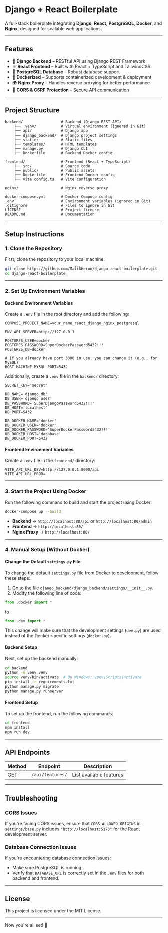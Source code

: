 # **Django + React Boilerplate**

A full-stack boilerplate integrating **Django**, **React**, **PostgreSQL**, **Docker**, and **Nginx**, designed for scalable web applications.

---

## **Features**
- 🐍 **Django Backend** – RESTful API using Django REST Framework
- ⚛️ **React Frontend** – Built with React + TypeScript and TailwindCSS
- 🐘 **PostgreSQL Database** – Robust database support
- 🐳 **Dockerized** – Supports containerized development & deployment
- 🌍 **Nginx Proxy** – Handles reverse proxying for better performance
- 🔐 **CORS & CSRF Protection** – Secure API communication

---

## **Project Structure**

```plaintext
backend/                 # Backend (Django REST API)
    ├── .venv/           # Virtual environment (ignored in Git)
    ├── api/             # Django app
    ├── django_backend/  # Django project settings
    ├── static/          # Static files
    ├── templates/       # HTML templates
    ├── manage.py        # Django CLI
    ├── Dockerfile       # Backend Docker config

frontend/                # Frontend (React + TypeScript)
    ├── src/             # Source code
    ├── public/          # Public assets
    ├── Dockerfile       # Frontend Docker config
    ├── vite.config.ts   # Vite configuration

nginx/                   # Nginx reverse proxy

docker-compose.yml       # Docker Compose config
.env                     # Environment variables (ignored in Git)
.gitignore               # Files to ignore in Git
LICENSE                  # Project license
README.md                # Documentation
```

---

## **Setup Instructions**

### **1. Clone the Repository**

First, clone the repository to your local machine:

```sh
git clone https://github.com/MalikHeron/django-react-boilerplate.git
cd django-react-boilerplate
```

---

### **2. Set Up Environment Variables**

#### **Backend Environment Variables**
Create a `.env` file in the root directory and add the following:

```dotenv
COMPOSE_PROJECT_NAME=your_name_react_django_nginx_postgresql

ENV_API_SERVER=http://127.0.0.1

POSTGRES_USER=docker
POSTGRES_PASSWORD=SuperDockerPassword5432!!!
POSTGRES_DB=docker

# If you already have port 3306 in use, you can change it (e.g., for MySQL)
HOST_MACHINE_MYSQL_PORT=5432
```

Additionally, create a `.env` file in the `backend/` directory:

```dotenv
SECRET_KEY='secret'

DB_NAME='django_db'
DB_USER='django_user'
DB_PASSWORD='SuperDjangoPassword5432!!!'
DB_HOST='localhost'
DB_PORT=5432

DB_DOCKER_NAME='docker'
DB_DOCKER_USER='docker'
DB_DOCKER_PASSWORD='SuperDockerPassword5432!!!'
DB_DOCKER_HOST='database'
DB_DOCKER_PORT=5432
```

#### **Frontend Environment Variables**
Create a `.env` file in the `frontend/` directory:

```dotenv
VITE_API_URL_DEV=http://127.0.0.1:8000/api
VITE_API_URL_PROD=
```

---

### **3. Start the Project Using Docker**

Run the following command to build and start the project using Docker:

```sh
docker-compose up --build
```

- **Backend** → `http://localhost:80/api` or `http://localhost:80/admin`
- **Frontend** → `http://localhost:80/`
- **Nginx Proxy** → `http://localhost:80/`

---

### **4. Manual Setup (Without Docker)**

#### **Change the Default `settings.py` File**

To change the default `settings.py` file from Docker to development, follow these steps:

1. Go to the file `django_backend/django_backend/settings/__init__.py`.
2. Modify the following line of code:

```python
from .docker import *
```

to

```python
from .dev import *
```

This change will make sure that the development settings (`dev.py`) are used instead of the Docker-specific settings (`docker.py`).

#### **Backend Setup**
Next, set up the backend manually:

```sh
cd backend
python -m venv venv
source venv/bin/activate  # On Windows: venv\Scripts\activate
pip install -r requirements.txt
python manage.py migrate
python manage.py runserver
```

#### **Frontend Setup**
To set up the frontend, run the following commands:

```sh
cd frontend
npm install
npm run dev
```

---

## **API Endpoints**

| Method | Endpoint              | Description                    |
|--------|-----------------------|--------------------------------|
| GET    | `/api/features/`      | List available features       |

---

## **Troubleshooting**

### **CORS Issues**
If you're facing CORS issues, ensure that `CORS_ALLOWED_ORIGINS` in `settings/base.py` includes `"http://localhost:5173"` for the React development server.

### **Database Connection Issues**
If you're encountering database connection issues:
- Make sure PostgreSQL is running.
- Verify that `DATABASE_URL` is correctly set in the `.env` files for both backend and frontend.

---

## **License**
This project is licensed under the MIT License.

---

Now you're all set! 🚀